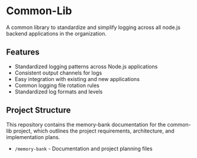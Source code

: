 # Common-Lib

A common library to standardize and simplify logging across all node.js backend applications in the organization.

## Features

- Standardized logging patterns across Node.js applications
- Consistent output channels for logs
- Easy integration with existing and new applications
- Common logging file rotation rules
- Standardized log formats and levels

## Project Structure

This repository contains the memory-bank documentation for the common-lib project, which outlines the project requirements, architecture, and implementation plans.

- `/memory-bank` - Documentation and project planning files
